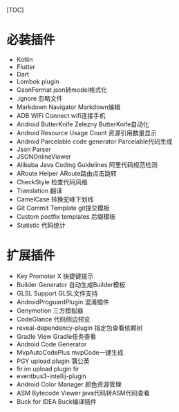 [TOC]

# 必装插件
- Kotlin
- Flutter
- Dart
- Lombok plugin
- GsonFormat json转model格式化
- .ignore 忽略文件
- Markdown Navigator Markdown编辑
- ADB WiFi Connect wifi连接手机
- Android ButterKnife Zelezny ButterKnife自动化
- Android Resource Usage Count 资源引用数量显示
- Android Parcelable code generator Parcelable代码生成
- Json Parser
- JSONOnlineViewer
- Alibaba Java Coding Guidelines 阿里代码规范检测
- ARoute Helper ARoute路由点击跳转
- CheckStyle 检查代码风格
- Translation 翻译
- CamelCase 转换驼峰下划线
- Git Commit Template git提交模板
- Custom postfix templates 后缀模板
- Statistic 代码统计

# 扩展插件
- Key Promoter X 快捷键提示
- Builder Generator 自动生成Builder模板
- GLSL Support GLSL文件支持
- AndroidProguardPlugin 混淆插件
- Genymotion 三方模拟器
- CodeGlance 代码侧边预览
- reveal-dependency-plugin 指定包查看依赖树
- Gradle View Gradle任务查看
- Android Code Generator
- MvpAutoCodePlus mvpCode一键生成
- PGY upload plugin 蒲公英
- fir.im upload plugin fir
- eventbus3-intellij-plugin
- Android Color Manager 颜色资源管理
- ASM Bytecode Viewer java代码转ASM代码查看
- Buck for IDEA Buck编译插件



